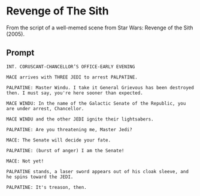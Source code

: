 # Revenge of The Sith

From the script of a well-memed scene from Star Wars: Revenge of the Sith (2005).

## Prompt

```
INT. CORUSCANT-CHANCELLOR’S OFFICE-EARLY EVENING

MACE arrives with THREE JEDI to arrest PALPATINE.

PALPATINE: Master Windu. I take it General Grievous has been destroyed then. I must say, you're here sooner than expected.

MACE WINDU: In the name of the Galactic Senate of the Republic, you are under arrest, Chancellor.

MACE WINDU and the other JEDI ignite their lightsabers.

PALPATINE: Are you threatening me, Master Jedi?

MACE: The Senate will decide your fate.

PALPATINE: (burst of anger) I am the Senate!

MACE: Not yet!

PALPATINE stands, a laser sword appears out of his cloak sleeve, and he spins toward the JEDI.

PALPATINE: It's treason, then.
```
